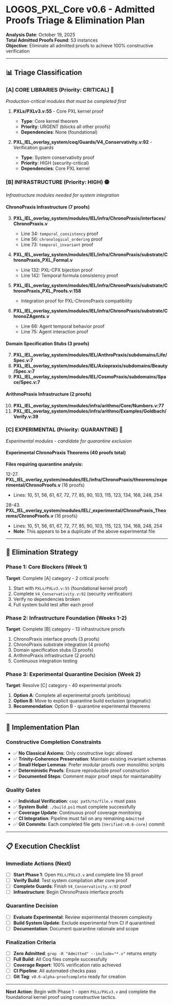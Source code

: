 # LOGOS_PXL_Core v0.6 - Admitted Proofs Triage & Elimination Plan

**Analysis Date**: October 19, 2025  
**Total Admitted Proofs Found**: 53 instances  
**Objective**: Eliminate all admitted proofs to achieve 100% constructive verification

---

## 📊 **Triage Classification**

### **[A] CORE LIBRARIES (Priority: CRITICAL)** 🔴
*Production-critical modules that must be completed first*

1. **PXLs/PXLv3.v:55** - Core PXL kernel proof
   - **Type**: Core kernel theorem
   - **Priority**: URGENT (blocks all other proofs)
   - **Dependencies**: None (foundational)

2. **PXL_IEL_overlay_system/coq/Guards/V4_Conservativity.v:92** - Verification guards
   - **Type**: System conservativity proof
   - **Priority**: HIGH (security-critical)
   - **Dependencies**: Core PXL kernel

### **[B] INFRASTRUCTURE (Priority: HIGH)** 🟡  
*Infrastructure modules needed for system integration*

#### **ChronoPraxis Infrastructure (7 proofs)**
3. **PXL_IEL_overlay_system/modules/IEL/infra/ChronoPraxis/interfaces/ChronoPraxis.v**
   - Line 34: `temporal_consistency` proof
   - Line 56: `chronological_ordering` proof  
   - Line 73: `temporal_invariant` proof

4. **PXL_IEL_overlay_system/modules/IEL/infra/ChronoPraxis/substrate/ChronoPraxis_PXL_Formal.v**
   - Line 132: PXL-CPX bijection proof
   - Line 142: Temporal formula consistency proof

5. **PXL_IEL_overlay_system/modules/IEL/infra/ChronoPraxis/substrate/ChronoPraxis_PXL_Proofs.v:158**
   - Integration proof for PXL-ChronoPraxis compatibility

6. **PXL_IEL_overlay_system/modules/IEL/infra/ChronoPraxis/substrate/ChronoZAgents.v**
   - Line 66: Agent temporal behavior proof
   - Line 75: Agent interaction proof

#### **Domain Specification Stubs (3 proofs)**
7. **PXL_IEL_overlay_system/modules/IEL/AnthroPraxis/subdomains/Life/Spec.v:7**
8. **PXL_IEL_overlay_system/modules/IEL/Axiopraxis/subdomains/Beauty/Spec.v:7**  
9. **PXL_IEL_overlay_system/modules/IEL/CosmoPraxis/subdomains/Space/Spec.v:7**

#### **ArithmoPraxis Infrastructure (2 proofs)**
10. **PXL_IEL_overlay_system/modules/infra/arithmo/Core/Numbers.v:77**
11. **PXL_IEL_overlay_system/modules/infra/arithmo/Examples/Goldbach/Verify.v:39**

### **[C] EXPERIMENTAL (Priority: QUARANTINE)** 🔵
*Experimental modules - candidate for quarantine exclusion*

#### **Experimental ChronoPraxis Theorems (40 proofs total)**
**Files requiring quarantine analysis:**

12-27. **PXL_IEL_overlay_system/modules/IEL/infra/ChronoPraxis/theorems/experimental/ChronoProofs.v** (16 proofs)
   - Lines: 10, 51, 56, 61, 67, 72, 77, 85, 90, 103, 115, 123, 134, 168, 248, 254

28-43. **PXL_IEL_overlay_system/modules/IEL/_experimental/ChronoPraxis_Theorems/ChronoProofs.v** (16 proofs)
   - Lines: 10, 51, 56, 61, 67, 72, 77, 85, 90, 103, 115, 123, 134, 168, 248, 254
   - **Note**: This appears to be a duplicate of the above experimental file

---

## 🎯 **Elimination Strategy**

### **Phase 1: Core Blockers (Week 1)**
**Target**: Complete [A] category - 2 critical proofs
1. Start with `PXLs/PXLv3.v:55` (foundational kernel proof)
2. Complete `V4_Conservativity.v:92` (security verification)
3. Verify no dependencies broken
4. Full system build test after each proof

### **Phase 2: Infrastructure Foundation (Weeks 1-2)**  
**Target**: Complete [B] category - 13 infrastructure proofs
1. ChronoPraxis interface proofs (3 proofs)
2. ChronoPraxis substrate integration (4 proofs)  
3. Domain specification stubs (3 proofs)
4. ArithmoPraxis infrastructure (2 proofs)
5. Continuous integration testing

### **Phase 3: Experimental Quarantine Decision (Week 2)**
**Target**: Resolve [C] category - 40 experimental proofs
1. **Option A**: Complete all experimental proofs (ambitious)
2. **Option B**: Move to explicit quarantine build exclusion (pragmatic)
3. **Recommendation**: Option B - quarantine experimental theorems

---

## 🚀 **Implementation Plan**

### **Constructive Completion Constraints**
- ✅ **No Classical Axioms**: Only constructive logic allowed
- ✅ **Trinity-Coherence Preservation**: Maintain existing invariant schemas
- ✅ **Small Helper Lemmas**: Prefer modular proofs over monolithic scripts
- ✅ **Deterministic Proofs**: Ensure reproducible proof construction
- ✅ **Documented Steps**: Comment major proof steps for maintainability

### **Quality Gates**
- ✅ **Individual Verification**: `coqc path/to/file.v` must pass
- ✅ **System Build**: `./build.ps1` must complete successfully  
- ✅ **Coverage Update**: Continuous proof coverage monitoring
- ✅ **CI Integration**: Pipeline must fail on any remaining `Admitted`
- ✅ **Git Commits**: Each completed file gets `[Verified:v0.6-core]` commit

---

## 📋 **Execution Checklist**

### **Immediate Actions (Next)**
- [ ] **Start Phase 1**: Open `PXLs/PXLv3.v` and complete line 55 proof
- [ ] **Verify Build**: Test system compilation after core proof
- [ ] **Complete Guards**: Finish `V4_Conservativity.v:92` proof
- [ ] **Infrastructure**: Begin ChronoPraxis interface proofs

### **Quarantine Decision**  
- [ ] **Evaluate Experimental**: Review experimental theorem complexity
- [ ] **Build System Update**: Exclude experimental from CI if quarantined
- [ ] **Documentation**: Document quarantine rationale and scope

### **Finalization Criteria**
- [ ] **Zero Admitted**: `grep -R "Admitted" --include="*.v"` returns empty
- [ ] **Full Build**: All Coq files compile successfully  
- [ ] **Coverage Report**: 100% verification ratio achieved
- [ ] **CI Pipeline**: All automated checks pass
- [ ] **Git Tag**: `v0.6-alpha-proofcomplete` ready for creation

---

**Next Action**: Begin with Phase 1 - open `PXLs/PXLv3.v` and complete the foundational kernel proof using constructive tactics.
